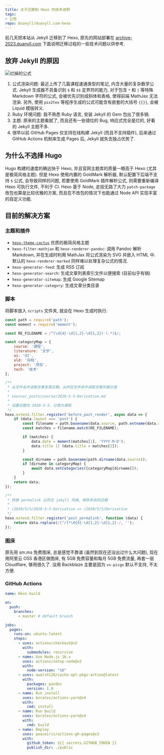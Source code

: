 ```yaml
---
title: 关于迁移到 Hexo 的技术说明
tags:
- 公告
repo: Duanyll/duanyll.com-hexo
---
```


前几天把本站从 Jekyll 迁移到了 Hexo, 原先的网站部署在 [archive-2023.duanyll.com](https://archive-2023.duanyll.com) 下面说明迁移过程的一些技术问题以供参考.

<!-- more -->

## 放弃 Jekyll 的原因

![烂掉的公式](https://cdn.duanyll.com/img/20230210162817.png)

1. 公式渲染问题: 最近上传了几篇课程速通类型的笔记, 内含大量的复杂数学公式. Jekyll 生成器不具备识别 `$` 和 `$$` 定界符的能力, 对于包含 `*` 和 `|` 等特殊 Markdown 字符的公式, 会被优先识别成斜体和表格, 使得前端 MathJax 无法渲染. 另外, 使用 `pix2tex` 等程序生成的公式可能含有嵌套的大括号 `{{}}`, 会被 Liquid 模版转义.
2. Ruby 环境问题: 我不熟悉 Ruby 语言, 安装 Jekyll 的 Gem 包出了很多锅.
3. 主题: 原来的主题看腻了, 而且还有一些错位的 Bug, 响应式完全是烂的, 好看的 Jekyll 主题不多.
4. 很早以前 GitHub Pages 仅支持在线构建 Jekyll (而且不支持插件), 后来通过 GitHub Actions 机制来生成 Pages 后, Jekyll 就失去独占优势了.

## 为什么不选择 Hugo

Hugo 构建的速度的确远快于 Hexo, 并且官网主题库的质量一眼高于 Hexo (尤其是极简风格主题). 但是 Hexo 使用内置的 GoldMark 解析器, 默认配置下后端不支持 `$` 公式, 会导致同样的问题, 若要使用 GoldMark 插件解析公式, 则需要重新编译 Hexo 可执行文件, 不利于 CI. Hexo 基于 Node, 走投无路了大力 `patch-package` 改包也算是比较优雅的方案, 而且在不改包的情况下也能通过 Node API 实现丰富的自定义功能.

## 目前的解决方案

### 主题和插件

- [`hexo-theme-cactus`](https://github.com/probberechts/hexo-theme-cactus) 优质的极简风格主题
- `hexo-filter-mathjax` 和 `hexo-renderer-pandoc`: 调用 Pandoc 解析 Markdown, 并在生成时利用 MathJax 将公式渲染为 SVG 并嵌入 HTML 中. 默认的 `hexo-renderer-marked` 同样难以处理复杂公式的情况.
- `hexo-generator-feed`: 生成 RSS 订阅
- `hexo-generator-search`: 生成文章列表索引文件以便搜索 (目前似乎有锅)
- `hexo-generator-sitemap`: 生成 Google Sitemap
- `hexo-generator-category`: 生成文章分类目录

### 脚本

将脚本放入 `scripts` 文件夹, 就会在 Hexo 生成时执行.

```js
const path = require('path');
const moment = require('moment');

const RE_FILENAME = /^(\d{4}-\d{1,2}-\d{1,2})-(.*)$/;

const categoryMap = {
    course: '课程',
    literature: '文字',
    oi: 'OI',
    old: '存档',
    project: '项目',
    tech: '技术'
};

/**
 * 从文件名中读取文章发表日期，从所在文件夹中读取文章所属分类
 * 
 * source/_posts/course/2020-5-5-Derivative.md
 * 
 * 设置日期为 2020-5-5，分类为课程
 */
hexo.extend.filter.register('before_post_render', async data => {
    if (data.layout === 'post') {
        const filename = path.basename(data.source, path.extname(data.source));
        const matches = filename.match(RE_FILENAME);

        if (matches) {
            data.date = moment(matches[1], 'YYYY-M-D');
            data.title || (data.title = matches[2]);
        }

        const dirname = path.basename(path.dirname(data.source));
        if (dirname in categoryMap) {
            await data.setCategories([categoryMap[dirname]]);
        }
    }
    return data;
});

/**
 * 转换 permalink 以符合 jekyll 风格，移除多余的日期
 * 
 * /2020/5/5/2020-5-5-Derivative => /2020/5/5/Derivative
 */
hexo.extend.filter.register('post_permalink', function (data) {
    return data.replace(/[^/]*\d{4}-\d{1,2}-\d{1,2}-/, '');
});
```

### 图床

原先用 sm.ms 免费图床, 总是感觉不靠谱 (虽然到现在还没出过什么大问题), 现在用阿里云 OSS 香港区做图床, 有 5GB 免费容量和每月 5GB 免费流量, 再套一层 Cloudflare, 够用很久了. 没用 Backblaze 主要是因为 `vs-picgo` 默认不支持, 不太方便.

### GitHub Actions

```yaml
name: Hexo build

on:
  push:
    branches:
      - master # default branch

jobs:
  pages:
    runs-on: ubuntu-latest
    steps:
      - uses: actions/checkout@v2
        with:
          submodules: recursive
      - name: Use Node.js 16.x
        uses: actions/setup-node@v2
        with:
          node-version: "16"
      - uses: awalsh128/cache-apt-pkgs-action@latest
        with:
          packages: pandoc
          version: 1.0
      - name: Run install
        uses: borales/actions-yarn@v4
        with:
          cmd: install
      - name: Run build
        uses: borales/actions-yarn@v4
        with:
          cmd: build
      - name: Deploy
        uses: peaceiris/actions-gh-pages@v3
        with:
          github_token: ${{ secrets.GITHUB_TOKEN }}
          publish_dir: ./public
```